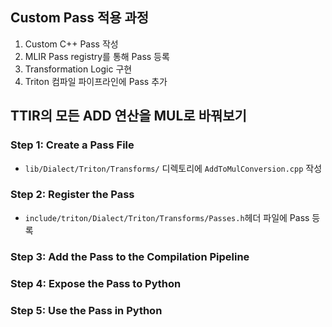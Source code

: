 ## Custom Pass 적용 과정

1. Custom C++ Pass 작성
2. MLIR Pass registry를 통해 Pass 등록
3. Transformation Logic 구현
4. Triton 컴파일 파이프라인에 Pass 추가

## TTIR의 모든 ADD 연산을 MUL로 바꿔보기
### Step 1: Create a Pass File
- `lib/Dialect/Triton/Transforms/` 디렉토리에 `AddToMulConversion.cpp` 작성
### Step 2: Register the Pass
- `include/triton/Dialect/Triton/Transforms/Passes.h`헤더 파일에 Pass 등록
### Step 3: Add the Pass to the Compilation Pipeline
### Step 4: Expose the Pass to Python
### Step 5: Use the Pass in Python